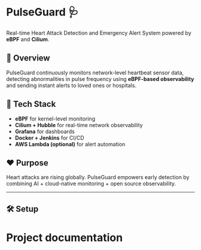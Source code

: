 # PulseGuard 🩺  
Real-time Heart Attack Detection and Emergency Alert System powered by **eBPF** and **Cilium**.  

## 🚀 Overview
PulseGuard continuously monitors network-level heartbeat sensor data, detecting abnormalities in pulse frequency using **eBPF-based observability** and sending instant alerts to loved ones or hospitals.  

## 🧠 Tech Stack
- **eBPF** for kernel-level monitoring
- **Cilium + Hubble** for real-time network observability
- **Grafana** for dashboards
- **Docker + Jenkins** for CI/CD
- **AWS Lambda (optional)** for alert automation  

## ❤️ Purpose
Heart attacks are rising globally. PulseGuard empowers early detection by combining AI + cloud-native monitoring + open source observability.

---

## 🛠️ Setup
# Project documentation
